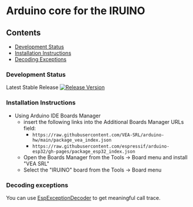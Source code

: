 # Arduino core for the IRUINO


## Contents
- [Development Status](#development-status)
- [Installation Instructions](#installation-instructions)
- [Decoding Exceptions](#decoding-exceptions)


### Development Status

Latest Stable Release  [![Release Version](https://img.shields.io/badge/release-v1.0-33cc33?style=plastic)](https://github.com/VEA-SRL/arduino-hw/releases/tag/v1.0) 


### Installation Instructions
- Using Arduino IDE Boards Manager
  - insert the following links into the Additional Boards Manager URLs field: 
    - `https://raw.githubusercontent.com/VEA-SRL/arduino-hw/main/package_vea_index.json` 
    - `https://raw.githubusercontent.com/espressif/arduino-esp32/gh-pages/package_esp32_index.json`
  - Open the Boards Manager from the Tools -> Board menu and install "VEA SRL"
  - Select the "IRUINO" board from the Tools -> Board menu


### Decoding exceptions

You can use [EspExceptionDecoder](https://github.com/me-no-dev/EspExceptionDecoder) to get meaningful call trace.

